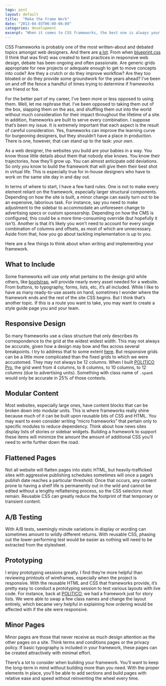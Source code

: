 ```yaml
---
tags: post
layout: default
title:  "Make the Frame Work"
date: "2013-04-03T06:00-06:00"
categories: development
excerpt: "When it comes to CSS frameworks, the best one is always your own."
---
```


<div class="body-copy wrap">
<p>CSS Frameworks is probably one of the most written-about and debated topics amongst web designers. And there are <a href="http://usablica.github.com/front-end-frameworks/compare.html?v=2.0">a lot</a>. From when <a href="http://www.blueprintcss.org/">blueprint.css</a> (I think that was first) was created to best practices in responsive web design, debate has been ongoing and often passionate. Are generic grids appropriate for new projects or adequate enough to get to move concepts into code? Are they a crutch or do they improve workflow? Are they too bloated or do they provide some groundwork for the years ahead? I’ve been on and off the fence a handful of times trying to determine if frameworks are friend or foe. </p>

<p>For the better part of my career, I’ve been more or less opposed to using them. Well, let me rephrase that. I’ve been opposed to taking them out of the box, slapping them on the ass, and shuffling them out into the world without much consideration for their impact throughout the lifetime of a site. In addition, frameworks are built to serve every combination. I suppose that’s been my issue. It is extremely important that each aspect is the result of careful consideration.  Yes, frameworks can improve the learning curve for burgeoning designers, but they shouldn’t have a place in production. There is one, however, that can stand up to the task: <em>your own</em>.</p>

<p>As a web designer, the websites you build are your babies in a way. You know those little details about them that nobody else knows. You know their trajectories, how they’ll grow up. You can almost anticipate odd deviations.  So only you know to build the framework that will give them their best shot in virtual life. This is especially true for in-house designers who have to work on the same site day in and day out.</p>

<p>In terms of where to start, I have a few hard rules. One is not to make every element reliant on the framework, especially larger structural components. Depending on how the site is built, a minor change can easily turn out to be an expensive, laborious task. For instance, say you need to make adjustment to the sidebar to accommodate an unforeseen change to advertising specs or custom sponsorship. Depending on how the CMS is configured, this could be a more time-consuming override (but hopefully it isn’t). Another is that it’s likely you won’t need to account for every single combination of columns and offsets, as most of which are unnecessary. Aside from that, how you go about tackling implementation is up to you.</p>

<p>Here are a few things to think about when writing and implementing your framework. </p>

<h2>What to Include</h2>
<p>Some frameworks will use only what pertains to the design grid while others, like <a href="http://twitter.github.com/bootstrap/">bootstrap</a>, will provide nearly every asset needed for a website. From buttons, to typography, forms, lists, etc, it’s all included. While I like to have as many ready-to-use assets on hand, sometimes I wonder where the framework ends and the rest of the site CSS begins. But I think that’s another topic. If this is a route you want to take, you may want to create a style guide page you and your team. </p>

<h2>Responsive Design</h2>
<p>So many frameworks use a class structure that only describes its correspondence to the grid at the widest widest width. This may not always be accurate, given how a design may bow and flex across several breakpoints. I try to address that to some extent <a href="http://smpl.jaredcunha.com">here</a>.  But responsive grids can be a little more complicated than the fixed grids to which we were accustomed. They may not always be 12 columns. When I built <a href="https://www.politicopro.com">POLITICO Pro</a>, the grid went from 4 columns, to 8 columns, to 10 columns, to 12 columns (due to advertising units). Something with class name of <code>.span6</code> would only be accurate in 25% of those contexts.</p>

<h2>Modular Content</h2>
<p>Most websites, especially large ones, have content blocks that can be broken down into modular units. This is where frameworks really shine because much of it can be built upon reusable bits of CSS and HTML. You may want to even consider writing “micro frameworks” that pertain only to specific modules to reduce dependency. Think about how news sites display lists of stories or sidebar widgets. Building a framework to support these items will minimize the amount the amount of additional CSS you’ll need to write further down the road.</p>

<h2>Flattened Pages</h2>
<p>Not all website will flatten pages into static HTML, but heavily-trafficked sites with aggressive publishing schedules sometimes will once a page’s publish date reaches a particular threshold. Once that occurs, any content prone to having a shelf life is permanently out in the wild and cannot be edited without a lengthy reflattening process, so the CSS selectors must remain. Reusable CSS can greatly reduce the footprint of that temporary or transient content. </p>

<h2>A/B Testing</h2>
<p>With A/B tests, seemingly minute variations in display or wording can sometimes amount to wildly different returns. With reusable CSS, phasing out the lower-performing test would be easier as nothing will need to be extracted from the stylesheet. </p>

<h2>Prototyping</h2>
<p>I enjoy prototyping sessions greatly. I find they’re more helpful than reviewing printouts of wireframes, especially when the project is responsive. With the reusable HTML and CSS that frameworks provide, it’s pretty easy to conduct a prototyping session to test various layouts with live code. For instance, back at <a href="http://www.politico.com/">POLITICO</a>, we had a framework just for story lists. We were able to swap a few class names and change the layout entirely, which became very helpful in explaining how ordering would be affected with if the site were responsive.</p>

<h2>Minor Pages</h2>
<p>Minor pages are those that never receive as much design attention as the other pages on a site. Think terms and conditions pages or the privacy policy. If basic typography is included in your framework, these pages can be created attractively with minimal effort.</p>

<p>There’s a lot to consider when building your framework. You’ll want to keep the long-term in mind without building more than you need. With the proper elements in place, you’ll be able to add sections and build pages with relative ease and speed without reinventing the wheel every time.</p>
</div>
